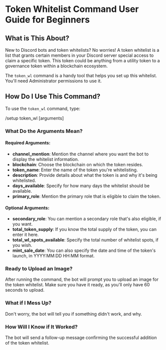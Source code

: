 # Token Whitelist Command User Guide for Beginners

## What is This About?

New to Discord bots and token whitelists? No worries! A token whitelist is a list that grants certain members in your Discord server special access to claim a specific token. This token could be anything from a utility token to a governance token within a blockchain ecosystem.

The `token_wl` command is a handy tool that helps you set up this whitelist. You'll need Administrator permissions to use it.

## How Do I Use This Command?

To use the `token_wl` command, type:

/setup token_wl [arguments]

### What Do the Arguments Mean?

#### Required Arguments:

- **channel_mention**: Mention the channel where you want the bot to display the whitelist information. 
- **blockchain**: Choose the blockchain on which the token resides.
- **token_name**: Enter the name of the token you're whitelisting.
- **description**: Provide details about what the token is and why it's being whitelisted.
- **days_available**: Specify for how many days the whitelist should be available.
- **primary_role**: Mention the primary role that is eligible to claim the token.

#### Optional Arguments:

- **secondary_role**: You can mention a secondary role that's also eligible, if you want.
- **total_token_supply**: If you know the total supply of the token, you can enter it here.
- **total_wl_spots_available**: Specify the total number of whitelist spots, if you wish.
- **mint_sale_date**: You can also specify the date and time of the token's launch, in YYYY:MM:DD HH:MM format.

### Ready to Upload an Image?

After running the command, the bot will prompt you to upload an image for the token whitelist. Make sure you have it ready, as you'll only have 60 seconds to upload.

### What if I Mess Up?

Don't worry, the bot will tell you if something didn't work, and why.

### How Will I Know if It Worked?

The bot will send a follow-up message confirming the successful addition of the token whitelist.

